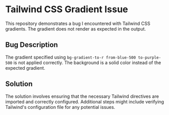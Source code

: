 # Tailwind CSS Gradient Issue

This repository demonstrates a bug I encountered with Tailwind CSS gradients. The gradient does not render as expected in the output.

## Bug Description

The gradient specified using `bg-gradient-to-r from-blue-500 to-purple-500` is not applied correctly.  The background is a solid color instead of the expected gradient.

## Solution

The solution involves ensuring that the necessary Tailwind directives are imported and correctly configured. Additional steps might include verifying Tailwind's configuration file for any potential issues.